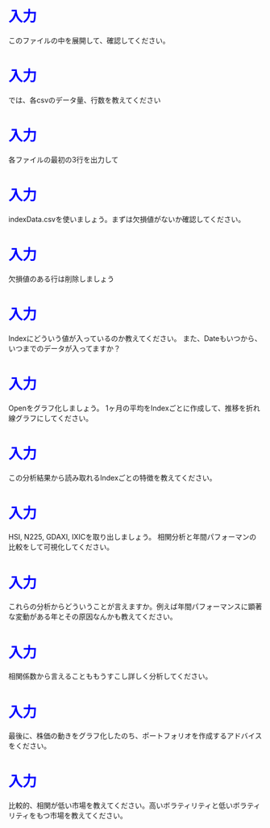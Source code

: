 # <span style="color:blue">入力</span>
このファイルの中を展開して、確認してください。


# <span style="color:blue">入力</span>
では、各csvのデータ量、行数を教えてください


# <span style="color:blue">入力</span>
各ファイルの最初の3行を出力して


# <span style="color:blue">入力</span>
indexData.csvを使いましょう。まずは欠損値がないか確認してください。


# <span style="color:blue">入力</span>
欠損値のある行は削除しましょう


# <span style="color:blue">入力</span>
Indexにどういう値が入っているのか教えてください。
また、Dateもいつから、いつまでのデータが入ってますか？



# <span style="color:blue">入力</span>
Openをグラフ化しましょう。
1ヶ月の平均をIndexごとに作成して、推移を折れ線グラフにしてください。


# <span style="color:blue">入力</span>
この分析結果から読み取れるIndexごとの特徴を教えてください。


# <span style="color:blue">入力</span>
HSI, N225, GDAXI, IXICを取り出しましょう。
相関分析と年間パフォーマンの比較をして可視化してください。


# <span style="color:blue">入力</span>
これらの分析からどういうことが言えますか。例えば年間パフォーマンスに顕著な変動がある年とその原因なんかも教えてください。


# <span style="color:blue">入力</span>
相関係数から言えることももうすこし詳しく分析してください。


# <span style="color:blue">入力</span>
最後に、株価の動きをグラフ化したのち、ポートフォリオを作成するアドバイスをください。


# <span style="color:blue">入力</span>
比較的、相関が低い市場を教えてください。高いボラティリティと低いボラティリティをもつ市場を教えてください。
